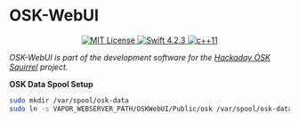 <h1>OSK-WebUI</h1>

<p align="center">
    <a href="LICENSE">
        <img src="http://img.shields.io/badge/license-MIT-brightgreen.svg" alt="MIT License">
    </a>
    <a href="https://swift.org">
        <img src="http://img.shields.io/badge/swift-4.2.3-brightgreen.svg" alt="Swift 4.2.3">
    </a>
    <a href="https://en.cppreference.com/w/">
        <img src="https://img.shields.io/badge/std-c++11-brightgreen.svg" alt="c++11">
    </a>
</p>

_OSK-WebUI is part of the development software for the [Hackaday ÓSK Squirrel](https://hackaday.io/project/165563-sk-squirrel) project._

**OSK Data Spool Setup**

```sh
sudo mkdir /var/spool/osk-data
sudo ln -s VAPOR_WEBSERVER_PATH/OSKWebUI/Public/osk /var/spool/osk-data/public
```

